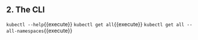 ## 2. The CLI
```kubectl --help```{{execute}}
```kubectl get all```{{execute}}
```kubectl get all --all-namespaces```{{execute}}

